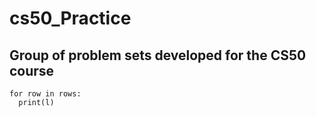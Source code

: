 # cs50_Practice
## Group of problem sets developed for the CS50 course

```
for row in rows:
  print(l)
```
